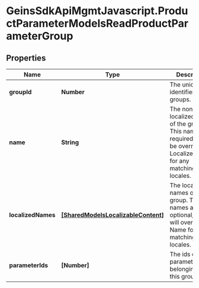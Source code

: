 # GeinsSdkApiMgmtJavascript.ProductParameterModelsReadProductParameterGroup

## Properties

Name | Type | Description | Notes
------------ | ------------- | ------------- | -------------
**groupId** | **Number** | The unique identifier for the groups. | [optional] 
**name** | **String** | The non-localized name of the group.  This name is required, but will be overriden by LocalizedNames for any matching locales. | [optional] 
**localizedNames** | [**[SharedModelsLocalizableContent]**](SharedModelsLocalizableContent.md) | The localized names of the group.  These names are optional, and will override Name for matching locales. | [optional] 
**parameterIds** | **[Number]** | The ids of the parameters belonging to this group. | [optional] 


